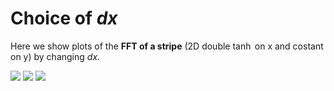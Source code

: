 # Choice of $dx$

Here we show plots of the **FFT of a stripe** (2D double $\tanh$ on x and costant on y) by changing $dx$.

![](/codes_tdgl/2D/plot/Stripe%20FFT%20changing%20dx/dx=0.01.png?raw=true)
![](/codes_tdgl/2D/plot/Stripe%20FFT%20changing%20dx/dx=1.png?raw=true)
![](/codes_tdgl/2D/plot/Stripe%20FFT%20changing%20dx/dx=1.5.png?raw=true)